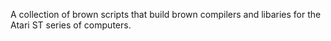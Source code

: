 A collection of brown scripts that build brown compilers and libaries for the Atari ST series of computers.
